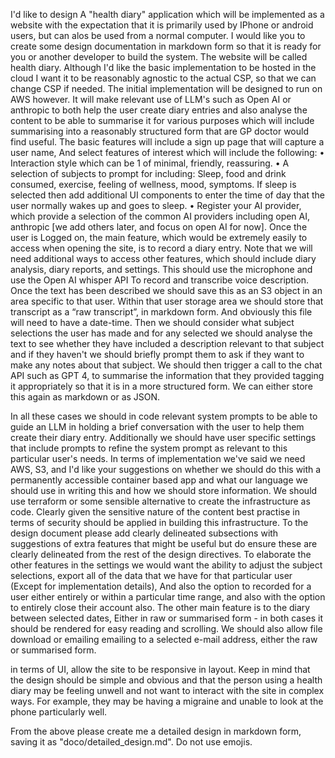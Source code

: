 I'd like to design A "health diary" application which will be implemented as a website with the expectation that it is primarily used by IPhone or android users, but can alos be used from a normal computer. 
I would like you to create some design documentation in markdown form so that it is ready for you or another developer to build the system. 
The website will be called health diary.
Although I'd like the basic implementation to be hosted in the cloud I want it to be reasonably agnostic to the actual CSP, so that we can change CSP if needed. The initial implementation will be designed to run on AWS however. 
It will make relevant use of LLM's such as Open AI or anthropic to both help the user create diary entries and also analyse the content to be able to summarise it for various purposes which will include summarising into a reasonably structured form that are GP doctor would find useful. 
The basic features will include a sign up page that will capture a user name, And select features of interest which will include the following: 
•	Interaction style which can be 1 of minimal, friendly, reassuring. 
•	A selection of subjects to prompt for including: Sleep, food and drink consumed, exercise, feeling of wellness, mood, symptoms. If sleep is selected then add additional UI components to enter the time of day that the user normally wakes up and goes to sleep.
•	Register your AI provider, which provide a selection of the common AI providers including open AI, anthropic [we add others later, and focus on open AI for now]. 
Once the user is Logged on, the main feature, which would be extremely easily to access when opening the site, is to record a diary entry. Note that we will need additional ways to access other features, which should include diary analysis, diary reports, and settings. This should use the microphone and use the Open AI whisper API To record and transcribe voice description.  Once the text has been described we should save this as an S3 object in an area specific to that user. Within that user storage area we should store that transcript as a “raw transcript”, in markdown form. And obviously this file will need to have a date-time.  Then we should consider what subject selections the user has made and for any selected we should analyse the text to see whether they have included a description relevant to that subject and if they haven't we should briefly prompt them to ask if they want to make any notes about that subject. We should then trigger a call to the chat API such as GPT 4, to summarise the information that they provided tagging it appropriately so that it is in a more structured form. We can either store this again as markdown or as JSON. 

In all these cases we should in code relevant system prompts to be able to guide an LLM in holding a brief conversation with the user to help them create their diary entry.  Additionally we should have user specific settings that include prompts to refine the system prompt as relevant to this particular user's needs.
In terms of implementation we've said we need AWS, S3, and I'd like your suggestions on whether we should do this with a permanently accessible container based app and what our language we should use in writing this and how we should store information. We should use terraform or some sensible alternative to create the infrastructure as code. Clearly given the sensitive nature of the content best practise in terms of security should be applied in building this infrastructure. 
To the design document please add clearly delineated subsections with suggestions of extra features that might be useful but do ensure these are clearly delineated from the rest of the design directives. 
To elaborate the other features in the settings we would want the ability to adjust the subject selections, export all of the data that we have for that particular user (Except for implementation details), And also the option to recorded for a user either entirely or within a particular time range, and also with the option to entirely close their account also.
The other main feature is to the diary between selected dates, Either in raw or summarised form - in both cases it should be rendered for easy reading and scrolling. We should also allow file download or emailing emailing to a selected e-mail address, either the raw or summarised form. 

in terms of UI, allow the site to be responsive in layout. Keep in mind that the design should be simple and obvious and that the person using a health diary may be feeling unwell and not want to interact with the site in complex ways. For example, they may be having a migraine and unable to look at the phone particularly well.

From the above please create me a detailed design in markdown form, saving it as "doco/detailed_design.md".  Do not use emojis.  

